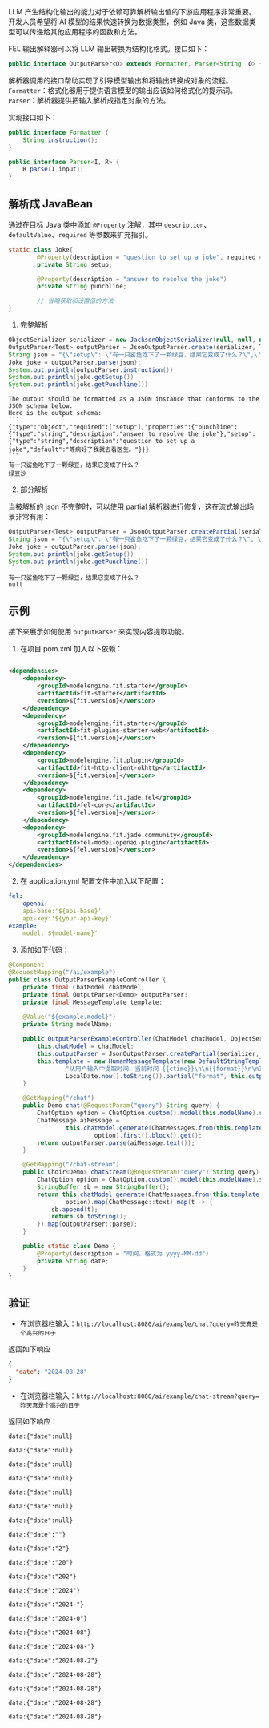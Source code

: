 LLM 产生结构化输出的能力对于依赖可靠解析输出值的下游应用程序非常重要。开发人员希望将 AI 模型的结果快速转换为数据类型，例如 Java 类，这些数据类型可以传递给其他应用程序的函数和方法。

FEL 输出解释器可以将 LLM 输出转换为结构化格式。接口如下：

``` java
public interface OutputParser<O> extends Formatter, Parser<String, O> {}
```

解析器调用的接口帮助实现了引导模型输出和将输出转换成对象的流程。
`Formatter`：格式化器用于提供语言模型的输出应该如何格式化的提示词。
`Parser`：解析器提供把输入解析成指定对象的方法。

实现接口如下：

``` java
public interface Formatter {
    String instruction();
}
```

``` java
public interface Parser<I, R> {
    R parse(I input);
}
```

## 解析成 JavaBean

通过在目标 Java 类中添加 `@Property` 注解，其中 `description`、`defaultValue`、`required` 等参数来扩充指引。

``` java
static class Joke{
        @Property(description = "question to set up a joke", required = True, defaultValue: "等病好了我就去看医生。")
        private String setup;

        @Property(description = "answer to resolve the joke")
        private String punchline;

        // 省略获取和设置值的方法
}
```

1. 完整解析

``` java
ObjectSerializer serializer = new JacksonObjectSerializer(null, null, null);
OutputParser<Test> outputParser = JsonOutputParser.create(serializer, Test.class);
String json = "{\"setup\": \"有一只鲨鱼吃下了一颗绿豆，结果它变成了什么？\",\"punchline\": \"绿豆沙\"}";
Joke joke = outputParser.parse(json);
System.out.println(outputParser.instruction())
System.out.println(joke.getSetup())
System.out.println(joke.getPunchline())
```

````plaintext
The output should be formatted as a JSON instance that conforms to the JSON schema below.
Here is the output schema:
```
{"type":"object","required":["setup"],"properties":{"punchline":{"type":"string","description":"answer to resolve the joke"},"setup":{"type":"string","description":"question to set up a joke","default":"等病好了我就去看医生。"}}}
```
有一只鲨鱼吃下了一颗绿豆，结果它变成了什么？
绿豆沙
````

2. 部分解析

当被解析的 json 不完整时，可以使用 partial 解析器进行修复，这在流式输出场景非常有用：

``` java
OutputParser<Test> outputParser = JsonOutputParser.createPartial(serializer, Test.class);
String json = "{\"setup\": \"有一只鲨鱼吃下了一颗绿豆，结果它变成了什么？\", \"punchline\":}";
Joke joke = outputParser.parse(json);
System.out.println(joke.getSetup())
System.out.println(joke.getPunchline())
```

```plaintext
有一只鲨鱼吃下了一颗绿豆，结果它变成了什么？
null
```
## 示例

接下来展示如何使用 `outputParser` 来实现内容提取功能。

1. 在项目 pom.xml 加入以下依赖：

``` xml

<dependencies>
    <dependency>
        <groupId>modelengine.fit.starter</groupId>
        <artifactId>fit-starter</artifactId>
        <version>${fit.version}</version>
    </dependency>
    <dependency>
        <groupId>modelengine.fit.starter</groupId>
        <artifactId>fit-plugins-starter-web</artifactId>
        <version>${fit.version}</version>
    </dependency>
    <dependency>
        <groupId>modelengine.fit.plugin</groupId>
        <artifactId>fit-http-client-okhttp</artifactId>
        <version>${fit.version}</version>
    </dependency>
    <dependency>
        <groupId>modelengine.fit.jade.fel</groupId>
        <artifactId>fel-core</artifactId>
        <version>${fel.version}</version>
    </dependency>
    <dependency>
        <groupId>modelengine.fit.jade.community</groupId>
        <artifactId>fel-model-openai-plugin</artifactId>
        <version>${fel.version}</version>
    </dependency>
</dependencies>
```

2. 在 application.yml 配置文件中加入以下配置：


```yaml
fel:
    openai:
    api-base:'${api-base}'
    api-key:'${your-api-key}'
example:
    model:'${model-name}'
```

3. 添加如下代码：

``` java
@Component
@RequestMapping("/ai/example")
public class OutputParserExampleController {
    private final ChatModel chatModel;
    private final OutputParser<Demo> outputParser;
    private final MessageTemplate template;
    
    @Value("${example.model}")
    private String modelName;

    public OutputParserExampleController(ChatModel chatModel, ObjectSerializer serializer) {
        this.chatModel = chatModel;
        this.outputParser = JsonOutputParser.createPartial(serializer, Demo.class);
        this.template = new HumanMessageTemplate(new DefaultStringTemplate(
                "从用户输入中提取时间，当前时间 {{ctime}}\n\n{{format}}\n\nInput: {{query}}\nOutput:\n").partial("ctime",
                LocalDate.now().toString()).partial("format", this.outputParser.instruction()));
    }

    @GetMapping("/chat")
    public Demo chat(@RequestParam("query") String query) {
        ChatOption option = ChatOption.custom().model(this.modelName).stream(false).build();
        ChatMessage aiMessage =
                this.chatModel.generate(ChatMessages.from(this.template.render(Tip.from("query", query).freeze())),
                        option).first().block().get();
        return outputParser.parse(aiMessage.text());
    }

    @GetMapping("/chat-stream")
    public Choir<Demo> chatStream(@RequestParam("query") String query) {
        ChatOption option = ChatOption.custom().model(this.modelName).stream(true).build();
        StringBuffer sb = new StringBuffer();
        return this.chatModel.generate(ChatMessages.from(this.template.render(Tip.from("query", query).freeze())),
                option).map(ChatMessage::text).map(t -> {
            sb.append(t);
            return sb.toString();
        }).map(outputParser::parse);
    }

    public static class Demo {
        @Property(description = "时间，格式为 yyyy-MM-dd")
        private String date;
    }
}
```
## 验证

- 在浏览器栏输入：`http://localhost:8080/ai/example/chat?query=昨天真是个高兴的日子`

返回如下响应：

```json
{
  "date": "2024-08-28"
}
```
- 在浏览器栏输入：`http://localhost:8080/ai/example/chat-stream?query=昨天真是个高兴的日子`

返回如下响应：


```plaintext
data:{"date":null}

data:{"date":null}

data:{"date":null}

data:{"date":null}

data:{"date":null}

data:{"date":null}

data:{"date":null}

data:{"date":""}

data:{"date":"2"}

data:{"date":"20"}

data:{"date":"202"}

data:{"date":"2024"}

data:{"date":"2024-"}

data:{"date":"2024-0"}

data:{"date":"2024-08"}

data:{"date":"2024-08-"}

data:{"date":"2024-08-2"}

data:{"date":"2024-08-28"}

data:{"date":"2024-08-28"}

data:{"date":"2024-08-28"}

data:{"date":"2024-08-28"}
```